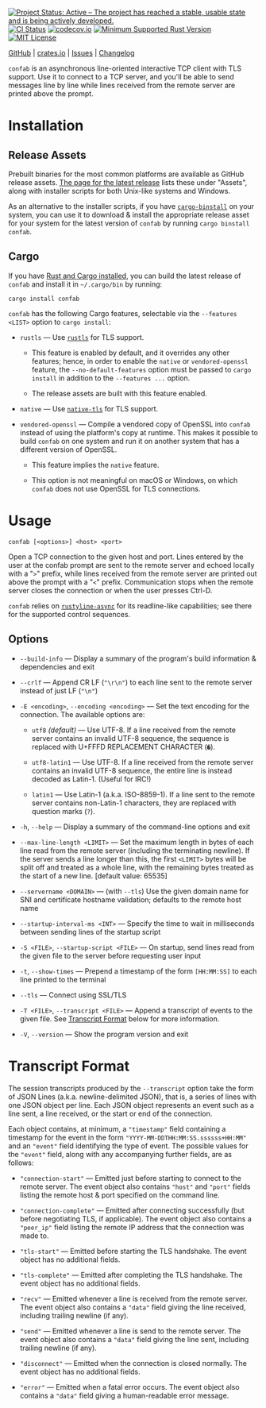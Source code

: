 [![Project Status: Active – The project has reached a stable, usable state and is being actively developed.](https://www.repostatus.org/badges/latest/active.svg)](https://www.repostatus.org/#active)
[![CI Status](https://github.com/jwodder/confab/actions/workflows/test.yml/badge.svg)](https://github.com/jwodder/confab/actions/workflows/test.yml)
[![codecov.io](https://codecov.io/gh/jwodder/confab/branch/master/graph/badge.svg)](https://codecov.io/gh/jwodder/confab)
[![Minimum Supported Rust Version](https://img.shields.io/badge/MSRV-1.70-orange)](https://www.rust-lang.org)
[![MIT License](https://img.shields.io/github/license/jwodder/confab.svg)](https://opensource.org/licenses/MIT)

[GitHub](https://github.com/jwodder/confab) | [crates.io](https://crates.io/crates/confab) | [Issues](https://github.com/jwodder/confab/issues) | [Changelog](https://github.com/jwodder/confab/blob/master/CHANGELOG.md)

`confab` is an asynchronous line-oriented interactive TCP client with TLS
support.  Use it to connect to a TCP server, and you'll be able to send
messages line by line while lines received from the remote server are printed
above the prompt.

Installation
============

Release Assets
--------------

Prebuilt binaries for the most common platforms are available as GitHub release
assets.  [The page for the latest
release](https://github.com/jwodder/confab/releases/latest) lists these under
"Assets", along with installer scripts for both Unix-like systems and Windows.

As an alternative to the installer scripts, if you have
[`cargo-binstall`](https://github.com/cargo-bins/cargo-binstall) on your
system, you can use it to download & install the appropriate release asset for
your system for the latest version of `confab` by running `cargo binstall
confab`.

Cargo
-----

If you have [Rust and Cargo
installed](https://www.rust-lang.org/tools/install), you can build the latest
release of `confab` and install it in `~/.cargo/bin` by running:

    cargo install confab

`confab` has the following Cargo features, selectable via the `--features
<LIST>` option to `cargo install`:

- `rustls` — Use [`rustls`](https://github.com/rustls/rustls) for TLS support.

    - This feature is enabled by default, and it overrides any other features;
      hence, in order to enable the `native` or `vendored-openssl` feature, the
      `--no-default-features` option must be passed to `cargo install` in
      addition to the `--features ...` option.

    - The release assets are built with this feature enabled.

- `native` — Use [`native-tls`](https://github.com/sfackler/rust-native-tls)
  for TLS support.

- `vendored-openssl` — Compile a vendored copy of OpenSSL into `confab` instead
  of using the platform's copy at runtime.  This makes it possible to build
  `confab` on one system and run it on another system that has a different
  version of OpenSSL.

    - This feature implies the `native` feature.

    - This option is not meaningful on macOS or Windows, on which `confab` does
      not use OpenSSL for TLS connections.


Usage
=====

    confab [<options>] <host> <port>

Open a TCP connection to the given host and port.  Lines entered by the user at
the confab prompt are sent to the remote server and echoed locally with a "`>`"
prefix, while lines received from the remote server are printed out above the
prompt with a "`<`" prefix.  Communication stops when the remote server closes
the connection or when the user presses Ctrl-D.

`confab` relies on
[`rustyline-async`](https://github.com/zyansheep/rustyline-async) for its
readline-like capabilities; see there for the supported control sequences.

Options
-------

- `--build-info` — Display a summary of the program's build information &
  dependencies and exit

- `--crlf` — Append CR LF (`"\r\n"`) to each line sent to the remote server
  instead of just LF (`"\n"`)

- `-E <encoding>`, `--encoding <encoding>` — Set the text encoding for the
  connection.  The available options are:

    - `utf8` *(default)* — Use UTF-8.  If a line received from the remote
      server contains an invalid UTF-8 sequence, the sequence is replaced with
      U+FFFD REPLACEMENT CHARACTER (`�`).

    - `utf8-latin1` — Use UTF-8.  If a line received from the remote server
      contains an invalid UTF-8 sequence, the entire line is instead decoded as
      Latin-1.  (Useful for IRC!)

    - `latin1` — Use Latin-1 (a.k.a. ISO-8859-1).  If a line sent to the remote
      server contains non-Latin-1 characters, they are replaced with question
      marks (`?`).

- `-h`, `--help` — Display a summary of the command-line options and exit

- `--max-line-length <LIMIT>` — Set the maximum length in bytes of each line
  read from the remote server (including the terminating newline).  If the
  server sends a line longer than this, the first `<LIMIT>` bytes will be split
  off and treated as a whole line, with the remaining bytes treated as the
  start of a new line.  [default value: 65535]

- `--servername <DOMAIN>` — (with `--tls`) Use the given domain name for SNI
  and certificate hostname validation; defaults to the remote host name

- `--startup-interval-ms <INT>` — Specify the time to wait in milliseconds
  between sending lines of the startup script

- `-S <FILE>`, `--startup-script <FILE>` — On startup, send lines read from the
  given file to the server before requesting user input

- `-t`, `--show-times` — Prepend a timestamp of the form `[HH:MM:SS]` to each
  line printed to the terminal

- `--tls` — Connect using SSL/TLS

- `-T <FILE>`, `--transcript <FILE>` — Append a transcript of events to the
  given file.  See [Transcript Format](#transcript-format) below for more
  information.

- `-V`, `--version` — Show the program version and exit


Transcript Format
=================

The session transcripts produced by the `--transcript` option take the form of
JSON Lines (a.k.a. newline-delimited JSON), that is, a series of lines with one
JSON object per line.  Each JSON object represents an event such as a line
sent, a line received, or the start or end of the connection.

Each object contains, at minimum, a `"timestamp"` field containing a timestamp
for the event in the form `"YYYY-MM-DDTHH:MM:SS.ssssss+HH:MM"` and an `"event"`
field identifying the type of event.  The possible values for the `"event"`
field, along with any accompanying further fields, are as follows:

- `"connection-start"` — Emitted just before starting to connect to the remote
  server.  The event object also contains `"host"` and `"port"` fields listing
  the remote host & port specified on the command line.

- `"connection-complete"` — Emitted after connecting successfully (but before
  negotiating TLS, if applicable).  The event object also contains a
  `"peer_ip"` field listing the remote IP address that the connection was made
  to.

- `"tls-start"` — Emitted before starting the TLS handshake.  The event object
  has no additional fields.

- `"tls-complete"` — Emitted after completing the TLS handshake.  The event
  object has no additional fields.

- `"recv"` — Emitted whenever a line is received from the remote server.  The
  event object also contains a `"data"` field giving the line received,
  including trailing newline (if any).

- `"send"` — Emitted whenever a line is send to the remote server.  The event
  object also contains a `"data"` field giving the line sent, including
  trailing newline (if any).

- `"disconnect"` — Emitted when the connection is closed normally.  The event
  object has no additional fields.

- `"error"` — Emitted when a fatal error occurs.  The event object also
  contains a `"data"` field giving a human-readable error message.
